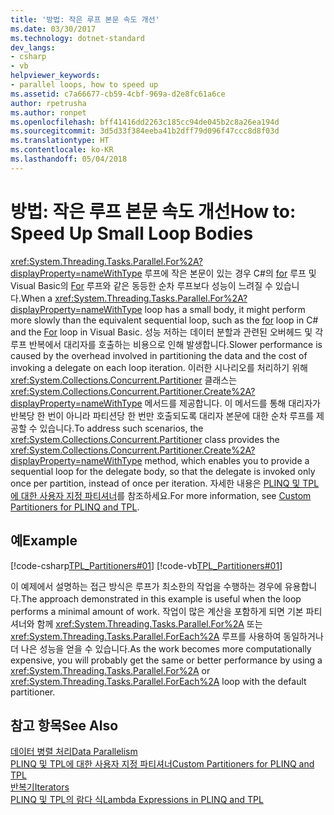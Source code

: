 ```yaml
---
title: '방법: 작은 루프 본문 속도 개선'
ms.date: 03/30/2017
ms.technology: dotnet-standard
dev_langs:
- csharp
- vb
helpviewer_keywords:
- parallel loops, how to speed up
ms.assetid: c7a66677-cb59-4cbf-969a-d2e8fc61a6ce
author: rpetrusha
ms.author: ronpet
ms.openlocfilehash: bff41416dd2263c185cc94de045b2c8a26ea194d
ms.sourcegitcommit: 3d5d33f384eeba41b2dff79d096f47ccc8d8f03d
ms.translationtype: HT
ms.contentlocale: ko-KR
ms.lasthandoff: 05/04/2018
---
```

# <a name="how-to-speed-up-small-loop-bodies"></a><span data-ttu-id="2094c-102">방법: 작은 루프 본문 속도 개선</span><span class="sxs-lookup"><span data-stu-id="2094c-102">How to: Speed Up Small Loop Bodies</span></span>
<span data-ttu-id="2094c-103"><xref:System.Threading.Tasks.Parallel.For%2A?displayProperty=nameWithType> 루프에 작은 본문이 있는 경우 C#의 [for](~/docs/csharp/language-reference/keywords/for.md) 루프 및 Visual Basic의 [For](http://msdn.microsoft.com/library/c470a263-9b49-4308-8fd6-8592b84a7980) 루프와 같은 동등한 순차 루프보다 성능이 느려질 수 있습니다.</span><span class="sxs-lookup"><span data-stu-id="2094c-103">When a <xref:System.Threading.Tasks.Parallel.For%2A?displayProperty=nameWithType> loop has a small body, it might perform more slowly than the equivalent sequential loop, such as the [for](~/docs/csharp/language-reference/keywords/for.md) loop in C# and the [For](http://msdn.microsoft.com/library/c470a263-9b49-4308-8fd6-8592b84a7980) loop in Visual Basic.</span></span> <span data-ttu-id="2094c-104">성능 저하는 데이터 분할과 관련된 오버헤드 및 각 루프 반복에서 대리자를 호출하는 비용으로 인해 발생합니다.</span><span class="sxs-lookup"><span data-stu-id="2094c-104">Slower performance is caused by the overhead involved in partitioning the data and the cost of invoking a delegate on each loop iteration.</span></span> <span data-ttu-id="2094c-105">이러한 시나리오를 처리하기 위해 <xref:System.Collections.Concurrent.Partitioner> 클래스는 <xref:System.Collections.Concurrent.Partitioner.Create%2A?displayProperty=nameWithType> 메서드를 제공합니다. 이 메서드를 통해 대리자가 반복당 한 번이 아니라 파티션당 한 번만 호출되도록 대리자 본문에 대한 순차 루프를 제공할 수 있습니다.</span><span class="sxs-lookup"><span data-stu-id="2094c-105">To address such scenarios, the <xref:System.Collections.Concurrent.Partitioner> class provides the <xref:System.Collections.Concurrent.Partitioner.Create%2A?displayProperty=nameWithType> method, which enables you to provide a sequential loop for the delegate body, so that the delegate is invoked only once per partition, instead of once per iteration.</span></span> <span data-ttu-id="2094c-106">자세한 내용은 [PLINQ 및 TPL에 대한 사용자 지정 파티셔너](../../../docs/standard/parallel-programming/custom-partitioners-for-plinq-and-tpl.md)를 참조하세요.</span><span class="sxs-lookup"><span data-stu-id="2094c-106">For more information, see [Custom Partitioners for PLINQ and TPL](../../../docs/standard/parallel-programming/custom-partitioners-for-plinq-and-tpl.md).</span></span>  
  
## <a name="example"></a><span data-ttu-id="2094c-107">예</span><span class="sxs-lookup"><span data-stu-id="2094c-107">Example</span></span>  
 [!code-csharp[TPL_Partitioners#01](../../../samples/snippets/csharp/VS_Snippets_Misc/tpl_partitioners/cs/partitioner01.cs#01)]
 [!code-vb[TPL_Partitioners#01](../../../samples/snippets/visualbasic/VS_Snippets_Misc/tpl_partitioners/vb/partitionercreate01.vb#01)]  
  
 <span data-ttu-id="2094c-108">이 예제에서 설명하는 접근 방식은 루프가 최소한의 작업을 수행하는 경우에 유용합니다.</span><span class="sxs-lookup"><span data-stu-id="2094c-108">The approach demonstrated in this example is useful when the loop performs a minimal amount of work.</span></span> <span data-ttu-id="2094c-109">작업이 많은 계산을 포함하게 되면 기본 파티셔너와 함께 <xref:System.Threading.Tasks.Parallel.For%2A> 또는 <xref:System.Threading.Tasks.Parallel.ForEach%2A> 루프를 사용하여 동일하거나 더 나은 성능을 얻을 수 있습니다.</span><span class="sxs-lookup"><span data-stu-id="2094c-109">As the work becomes more computationally expensive, you will probably get the same or better performance by using a <xref:System.Threading.Tasks.Parallel.For%2A> or <xref:System.Threading.Tasks.Parallel.ForEach%2A> loop with the default partitioner.</span></span>  
  
## <a name="see-also"></a><span data-ttu-id="2094c-110">참고 항목</span><span class="sxs-lookup"><span data-stu-id="2094c-110">See Also</span></span>  
 [<span data-ttu-id="2094c-111">데이터 병렬 처리</span><span class="sxs-lookup"><span data-stu-id="2094c-111">Data Parallelism</span></span>](../../../docs/standard/parallel-programming/data-parallelism-task-parallel-library.md)  
 [<span data-ttu-id="2094c-112">PLINQ 및 TPL에 대한 사용자 지정 파티셔너</span><span class="sxs-lookup"><span data-stu-id="2094c-112">Custom Partitioners for PLINQ and TPL</span></span>](../../../docs/standard/parallel-programming/custom-partitioners-for-plinq-and-tpl.md)  
 [<span data-ttu-id="2094c-113">반복기</span><span class="sxs-lookup"><span data-stu-id="2094c-113">Iterators</span></span>](https://msdn.microsoft.com/library/f45331db-d595-46ec-9142-551d3d1eb1a7)  
 [<span data-ttu-id="2094c-114">PLINQ 및 TPL의 람다 식</span><span class="sxs-lookup"><span data-stu-id="2094c-114">Lambda Expressions in PLINQ and TPL</span></span>](../../../docs/standard/parallel-programming/lambda-expressions-in-plinq-and-tpl.md)
